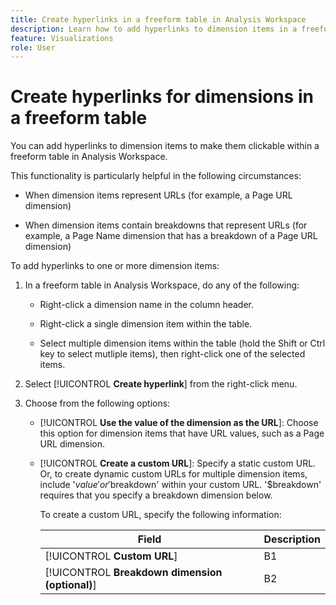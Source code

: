 ```yaml
---
title: Create hyperlinks in a freeform table in Analysis Workspace
description: Learn how to add hyperlinks to dimension items in a freeform table in Analysis Workspace
feature: Visualizations
role: User
---
```

# Create hyperlinks for dimensions in a freeform table

You can add hyperlinks to dimension items to make them clickable within a freeform table in Analysis Workspace. 

This functionality is particularly helpful in the following circumstances:

* When dimension items represent URLs (for example, a Page URL dimension)

* When dimension items contain breakdowns that represent URLs (for example, a Page Name dimension that has a breakdown of a Page URL dimension)

To add hyperlinks to one or more dimension items:

1. In a freeform table in Analysis Workspace, do any of the following:

   * Right-click a dimension name in the column header.

   * Right-click a single dimension item within the table.

   * Select multiple dimension items within the table (hold the Shift or Ctrl key to select mutliple items), then right-click one of the selected items.

1. Select [!UICONTROL **Create hyperlink**] from the right-click menu.

   <!-- add screenshot of "Create hyperlinks for dimension items" dialog -->

1. Choose from the following options:

   * [!UICONTROL **Use the value of the dimension as the URL**]: Choose this option for dimension items that have URL values, such as a Page URL dimension.

   * [!UICONTROL **Create a custom URL**]: Specify a static custom URL. Or, to create dynamic custom URLs for multiple dimension items, include '$value' or '$breakdown' within your custom URL.  '$breakdown' requires that you specify a breakdown dimension below.

      To create a custom URL, specify the following information:

      |Field | Description | 
      |---------|----------|
      | [!UICONTROL **Custom URL**] | B1 | 
      | [!UICONTROL **Breakdown dimension (optional)**] | B2 | 

   




